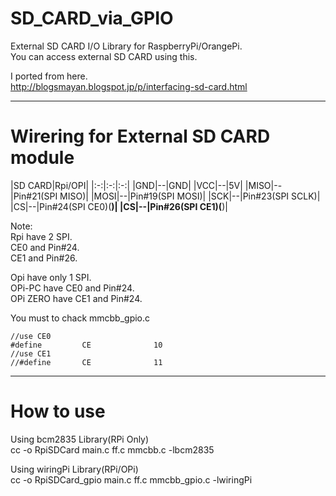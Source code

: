 # SD_CARD_via_GPIO
External SD CARD I/O Library for RaspberryPi/OrangePi.   
You can access external SD CARD using this.   

I ported from here.   
http://blogsmayan.blogspot.jp/p/interfacing-sd-card.html   


---

# Wirering for External SD CARD module

|SD CARD|Rpi/OPI|
|:-:|:-:|:-:|
|GND|--|GND|
|VCC|--|5V|
|MISO|--|Pin#21(SPI MISO)|
|MOSI|--|Pin#19(SPI MOSI)|
|SCK|--|Pin#23(SPI SCLK)|
|CS|--|Pin#24(SPI CE0)(**)|
|CS|--|Pin#26(SPI CE1)(**)|

Note:   
Rpi have 2 SPI.   
CE0 and Pin#24.   
CE1 and Pin#26.   

Opi have only 1 SPI.   
OPi-PC have CE0 and Pin#24.   
OPi ZERO have CE1 and Pin#24.   

You must to chack mmcbb_gpio.c   

```
//use CE0
#define         CE              10
//use CE1
//#define       CE              11
```

---

# How to use

Using bcm2835 Library(RPi Only)   
cc -o RpiSDCard main.c ff.c mmcbb.c -lbcm2835   

Using wiringPi Library(RPi/OPi)   
cc -o RpiSDCard_gpio main.c ff.c mmcbb_gpio.c -lwiringPi

